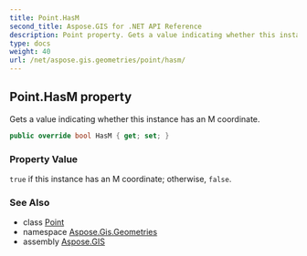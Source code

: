 ```yaml
---
title: Point.HasM
second_title: Aspose.GIS for .NET API Reference
description: Point property. Gets a value indicating whether this instance has an M coordinate
type: docs
weight: 40
url: /net/aspose.gis.geometries/point/hasm/
---
```

## Point.HasM property

Gets a value indicating whether this instance has an M coordinate.

```csharp
public override bool HasM { get; set; }
```

### Property Value

`true` if this instance has an M coordinate; otherwise, `false`.

### See Also

* class [Point](../)
* namespace [Aspose.Gis.Geometries](../../point/)
* assembly [Aspose.GIS](../../../)


